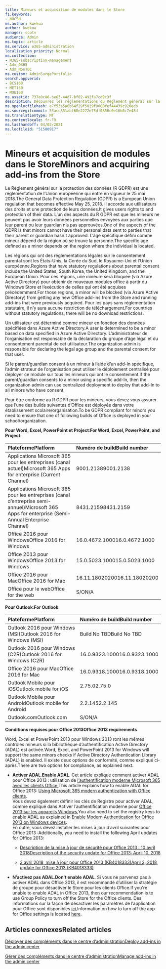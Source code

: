 ```yaml
---
title: Mineurs et acquisition de modules dans le Store
f1.keywords:
- NOCSH
ms.author: kwekua
author: kwekua
manager: scotv
audience: Admin
ms.topic: article
ms.service: o365-administration
localization_priority: Normal
ms.collection:
- M365-subscription-management
- Adm_O365
- Adm_NonTOC
ms.custom: AdminSurgePortfolio
search.appverid:
- BCS160
- MET150
- MOE150
ms.assetid: 737e8c86-be63-44d7-bf02-492fa7cd9c3f
description: Découvrez les réglementations du Règlement général sur la protection des données (R GDPR) qui régissent les données personnelles des mineurs.
ms.openlocfilehash: e7f53a5a6b64f29f5029f0080fef44439c926edb
ms.sourcegitcommit: 53acc851abf68e2272e75df0856c0e16b0c7e48d
ms.translationtype: MT
ms.contentlocale: fr-FR
ms.lasthandoff: 04/02/2021
ms.locfileid: "51580917"
---
```

# <a name="minors-and-acquiring-add-ins-from-the-store"></a><span data-ttu-id="1ce02-103">Mineurs et acquisition de modules dans le Store</span><span class="sxs-lookup"><span data-stu-id="1ce02-103">Minors and acquiring add-ins from the Store</span></span>

<span data-ttu-id="1ce02-104">Le Règlement général sur la protection des données (R GDPR) est une réglementation de l’Union européenne qui entre en vigueur le 25 mai 2018.</span><span class="sxs-lookup"><span data-stu-id="1ce02-104">The General Data Protection Regulation (GDPR) is a European Union regulation that becomes effective May 25, 2018.</span></span> <span data-ttu-id="1ce02-105">Il accorde aux utilisateurs des droits et une protection de leurs données.</span><span class="sxs-lookup"><span data-stu-id="1ce02-105">It gives users rights to and protection of their data.</span></span> <span data-ttu-id="1ce02-106">L’un des aspects du R GDPR est que les mineurs ne peuvent pas avoir leurs données personnelles envoyées aux parties que leur parent ou leur guardian n’a pas approuvées.</span><span class="sxs-lookup"><span data-stu-id="1ce02-106">One of the aspects of the GDPR is that minors cannot have their personal data sent to parties that their parent or guardian hasn't approved.</span></span> <span data-ttu-id="1ce02-107">L’âge spécifique défini comme mineur dépend de la région où se trouve la personne.</span><span class="sxs-lookup"><span data-stu-id="1ce02-107">The specific age defined as a minor depends on the region where the individual is located.</span></span>
  
<span data-ttu-id="1ce02-108">Les régions qui ont des réglementations légales sur le consentement parental sont les États-Unis, la Corée du Sud, le Royaume-Uni et l’Union européenne.</span><span class="sxs-lookup"><span data-stu-id="1ce02-108">Regions that have statutory regulations about parental consent include the United States, South Korea, the United Kingdom, and the European Union.</span></span> <span data-ttu-id="1ce02-109">Pour ces régions, une mineure sera bloquée (via Azure Active Directory) pour obtenir de nouveaux modules office à partir du Windows Store et l’exécution de celles qui ont été acquises précédemment.</span><span class="sxs-lookup"><span data-stu-id="1ce02-109">For those regions, a minor will be blocked (via Azure Active Directory) from getting any new Office add-ins from the Store and running add-ins that were previously acquired.</span></span> <span data-ttu-id="1ce02-110">Pour les pays sans réglementation statutaire, il n’y aura aucune restriction de téléchargement.</span><span class="sxs-lookup"><span data-stu-id="1ce02-110">For countries without statutory regulations, there will be no download restrictions.</span></span>
  
<span data-ttu-id="1ce02-111">Un utilisateur est déterminé comme mineur en fonction des données spécifiées dans Azure Active Directory.</span><span class="sxs-lookup"><span data-stu-id="1ce02-111">A user is determined to be a minor based on data specified in Azure Active Directory.</span></span> <span data-ttu-id="1ce02-112">L’administrateur de l’organisation est responsable de la déclaration du groupe d’âge légal et du consentement parental de cet utilisateur.</span><span class="sxs-lookup"><span data-stu-id="1ce02-112">The organization admin is responsible for declaring the legal age group and the parental consent for that user.</span></span>
  
<span data-ttu-id="1ce02-113">Si le parent/guardian consent à un mineur à l’aide d’un add-In spécifique, l’administrateur de l’organisation peut utiliser le déploiement centralisé pour déployer ce module sur tous les mineurs qui ont le consentement.</span><span class="sxs-lookup"><span data-stu-id="1ce02-113">If the parent/guardian consents to a minor using a specific add-In, then the organization admin can use centralized deployment to deploy that add-In to all minors who have consent.</span></span>
  
<span data-ttu-id="1ce02-114">Pour être conforme au R GDPR pour les mineurs, vous devez vous assurer que l’une des builds suivantes d’Office est déployée dans votre établissement scolaire/organisation.</span><span class="sxs-lookup"><span data-stu-id="1ce02-114">To be GDPR compliant for minors you need to ensure that one of following builds of Office is deployed in your school/organization.</span></span>
 
 <span data-ttu-id="1ce02-115">**Pour Word, Excel, PowerPoint et Project**:</span><span class="sxs-lookup"><span data-stu-id="1ce02-115">**For Word, Excel, PowerPoint, and Project**:</span></span> 

|<span data-ttu-id="1ce02-116">**Plateforme**</span><span class="sxs-lookup"><span data-stu-id="1ce02-116">**Platform**</span></span> <br/> |<span data-ttu-id="1ce02-117">**Numéro de build**</span><span class="sxs-lookup"><span data-stu-id="1ce02-117">**Build number**</span></span> <br/> |
|:-----|:-----|
|<span data-ttu-id="1ce02-118">Applications Microsoft 365 pour les entreprises (canal actuel)</span><span class="sxs-lookup"><span data-stu-id="1ce02-118">Microsoft 365 Apps for enterprise (Current Channel)</span></span>  <br/> |<span data-ttu-id="1ce02-119">9001.2138</span><span class="sxs-lookup"><span data-stu-id="1ce02-119">9001.2138</span></span>   <br/> |
|<span data-ttu-id="1ce02-120">Applications Microsoft 365 pour les entreprises (canal d’entreprise semi-annuel)</span><span class="sxs-lookup"><span data-stu-id="1ce02-120">Microsoft 365 Apps for enterprise (Semi-Annual Enterprise Channel)</span></span>  <br/> |<span data-ttu-id="1ce02-121">8431.2159</span><span class="sxs-lookup"><span data-stu-id="1ce02-121">8431.2159</span></span>  <br/> |
|<span data-ttu-id="1ce02-122">Office 2016 pour Windows</span><span class="sxs-lookup"><span data-stu-id="1ce02-122">Office 2016 for Windows</span></span>  <br/> |<span data-ttu-id="1ce02-123">16.0.4672.1000</span><span class="sxs-lookup"><span data-stu-id="1ce02-123">16.0.4672.1000</span></span>  <br/> |
|<span data-ttu-id="1ce02-124">Office 2013 pour Windows</span><span class="sxs-lookup"><span data-stu-id="1ce02-124">Office 2013 for Windows</span></span>  <br/> |<span data-ttu-id="1ce02-125">15.0.5023.1000</span><span class="sxs-lookup"><span data-stu-id="1ce02-125">15.0.5023.1000</span></span>  <br/> |
|<span data-ttu-id="1ce02-126">Office 2016 pour Mac</span><span class="sxs-lookup"><span data-stu-id="1ce02-126">Office 2016 for Mac</span></span>  <br/> |<span data-ttu-id="1ce02-127">16.11.18020200</span><span class="sxs-lookup"><span data-stu-id="1ce02-127">16.11.18020200</span></span>  <br/> |
|<span data-ttu-id="1ce02-128">Office pour le web</span><span class="sxs-lookup"><span data-stu-id="1ce02-128">Office for the web</span></span>  <br/> |<span data-ttu-id="1ce02-129">S/O</span><span class="sxs-lookup"><span data-stu-id="1ce02-129">N/A</span></span>  <br/> |
   
 <span data-ttu-id="1ce02-130">**Pour Outlook**:</span><span class="sxs-lookup"><span data-stu-id="1ce02-130">**For Outlook**:</span></span> 
  
|<span data-ttu-id="1ce02-131">**Plateforme**</span><span class="sxs-lookup"><span data-stu-id="1ce02-131">**Platform**</span></span> <br/> |<span data-ttu-id="1ce02-132">**Numéro de build**</span><span class="sxs-lookup"><span data-stu-id="1ce02-132">**Build number**</span></span> <br/> |
|:-----|:-----|
|<span data-ttu-id="1ce02-133">Outlook 2016 pour Windows (MSI)</span><span class="sxs-lookup"><span data-stu-id="1ce02-133">Outlook 2016 for Windows (MSI)</span></span>  <br/> |<span data-ttu-id="1ce02-134">Build No TBD</span><span class="sxs-lookup"><span data-stu-id="1ce02-134">Build No TBD</span></span>  <br/> |
|<span data-ttu-id="1ce02-135">Outlook 2016 pour Windows (C2R)</span><span class="sxs-lookup"><span data-stu-id="1ce02-135">Outlook 2016 for Windows (C2R)</span></span>  <br/> |<span data-ttu-id="1ce02-136">16.0.9323.1000</span><span class="sxs-lookup"><span data-stu-id="1ce02-136">16.0.9323.1000</span></span>  <br/> |
|<span data-ttu-id="1ce02-137">Office 2016 pour Mac</span><span class="sxs-lookup"><span data-stu-id="1ce02-137">Office 2016 for Mac</span></span>  <br/> |<span data-ttu-id="1ce02-138">16.0.9318.1000</span><span class="sxs-lookup"><span data-stu-id="1ce02-138">16.0.9318.1000</span></span>  <br/> |
|<span data-ttu-id="1ce02-139">Outlook Mobile pour iOS</span><span class="sxs-lookup"><span data-stu-id="1ce02-139">Outlook mobile for iOS</span></span>  <br/> |<span data-ttu-id="1ce02-140">2.75.0</span><span class="sxs-lookup"><span data-stu-id="1ce02-140">2.75.0</span></span>  <br/> |
|<span data-ttu-id="1ce02-141">Outlook Mobile pour Android</span><span class="sxs-lookup"><span data-stu-id="1ce02-141">Outlook mobile for Android</span></span>  <br/> |<span data-ttu-id="1ce02-142">2.2.145</span><span class="sxs-lookup"><span data-stu-id="1ce02-142">2.2.145</span></span>  <br/> |
|<span data-ttu-id="1ce02-143">Outlook.com</span><span class="sxs-lookup"><span data-stu-id="1ce02-143">Outlook.com</span></span>  <br/> |<span data-ttu-id="1ce02-144">S/O</span><span class="sxs-lookup"><span data-stu-id="1ce02-144">N/A</span></span>  <br/> |

 <span data-ttu-id="1ce02-145">**Conditions requises pour Office 2013**</span><span class="sxs-lookup"><span data-stu-id="1ce02-145">**Office 2013 requirements**</span></span>
  
<span data-ttu-id="1ce02-146">Word, Excel et PowerPoint 2013 pour Windows 2013 ront les mêmes contrôles mineurs si la bibliothèque d’authentification Active Directory (ADAL) est activée.</span><span class="sxs-lookup"><span data-stu-id="1ce02-146">Word, Excel, and PowerPoint 2013 for Windows will support the same minors checks if Active Directory Authentication Library (ADAL) is enabled.</span></span> <span data-ttu-id="1ce02-147">Il existe deux options de conformité, comme expliqué ci-après.</span><span class="sxs-lookup"><span data-stu-id="1ce02-147">There are two options for compliance, as explained next.</span></span>
  
- <span data-ttu-id="1ce02-148">**Activer ADAL**.</span><span class="sxs-lookup"><span data-stu-id="1ce02-148">**Enable ADAL**.</span></span> <span data-ttu-id="1ce02-149">Cet article explique comment activer ADAL pour Office 2013 : utilisation de [l’authentification moderne Microsoft 365 avec les clients Office.](../../enterprise/modern-auth-for-office-2013-and-2016.md)</span><span class="sxs-lookup"><span data-stu-id="1ce02-149">This article explains how to enable ADAL for Office 2013: [Using Microsoft 365 modern authentication with Office clients](../../enterprise/modern-auth-for-office-2013-and-2016.md).</span></span><br/><span data-ttu-id="1ce02-150">Vous devez également définir les clés de Registre pour activer ADAL, comme expliqué dans Activer l’authentification moderne pour [Office 2013 sur les appareils Windows.](../security-and-compliance/enable-modern-authentication.md)</span><span class="sxs-lookup"><span data-stu-id="1ce02-150">You also need to set the registry keys to enable ADAL as explained in [Enable Modern Authentication for Office 2013 on Windows devices](../security-and-compliance/enable-modern-authentication.md).</span></span><br/><span data-ttu-id="1ce02-151">En outre, vous devez installer les mises à jour d’avril suivantes pour Office 2013 :</span><span class="sxs-lookup"><span data-stu-id="1ce02-151">Additionally, you need to install the following April updates for Office 2013:</span></span>
    
  - [<span data-ttu-id="1ce02-152">Description de la mise à jour de sécurité pour Office 2013 : 10 avril 2018</span><span class="sxs-lookup"><span data-stu-id="1ce02-152">Description of the security update for Office 2013: April 10, 2018</span></span>](https://support.microsoft.com/help/4018330/description-of-the-security-update-for-office-2013-april-10-2018)
    
  - [<span data-ttu-id="1ce02-153">3 avril 2018, mise à jour pour Office 2013 (KB4018333)</span><span class="sxs-lookup"><span data-stu-id="1ce02-153">April 3, 2018, update for Office 2013 (KB4018333)</span></span>](https://support.microsoft.com/help/4018333/april-3-2018-update-for-office-2013-kb4018333)
    
- <span data-ttu-id="1ce02-154">**N’activez pas ADAL**.</span><span class="sxs-lookup"><span data-stu-id="1ce02-154">**Don't enable ADAL**.</span></span> <span data-ttu-id="1ce02-155">Si vous ne parvenez pas à activer ADAL dans Office 2013, il est recommandé d’utiliser la stratégie de groupe pour désactiver le Store pour les clients Office.</span><span class="sxs-lookup"><span data-stu-id="1ce02-155">If you're unable to enable ADAL in Office 2013, then our recommendation is to use Group Policy to turn off the Store for the Office clients.</span></span> <span data-ttu-id="1ce02-156">Des informations sur la façon de désactiver les paramètres de l’application pour Office sont disponibles [ici.](/previous-versions/office/office-2013-resource-kit/cc178992(v=office.15))</span><span class="sxs-lookup"><span data-stu-id="1ce02-156">Information on how to turn off the app for Office settings is located [here](/previous-versions/office/office-2013-resource-kit/cc178992(v=office.15)).</span></span>

## <a name="related-articles"></a><span data-ttu-id="1ce02-157">Articles connexes</span><span class="sxs-lookup"><span data-stu-id="1ce02-157">Related articles</span></span>

[<span data-ttu-id="1ce02-158">Déployer des compléments dans le centre d’administration</span><span class="sxs-lookup"><span data-stu-id="1ce02-158">Deploy add-ins in the admin center</span></span>](./manage-deployment-of-add-ins.md)

[<span data-ttu-id="1ce02-159">Gérer des compléments dans le centre d’administration</span><span class="sxs-lookup"><span data-stu-id="1ce02-159">Manage add-ins in the admin center</span></span>](./manage-addins-in-the-admin-center.md)
